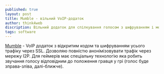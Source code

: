 ```yaml
---
published: true
layout: post
title: Mumble - вільний VoIP-додаток
author: think4web
discription: Вільний додаток для спілкування голосом з шифруванням і можливістю повної анонімізації трафіку.
tags: software
---
```


[Mumble](https://github.com/mumble-voip/mumble) - VoIP додаток з відкритим кодом та шифруванням усього трафіку через SSL. Дозволяю повністю анонімізовувати трафік через мережу I2P. Для геймерів має спеціальну технологію яка робить звучання голосу відповідним до положення гравця у грі (голос буде зправа-зліва, далі-ближче).
